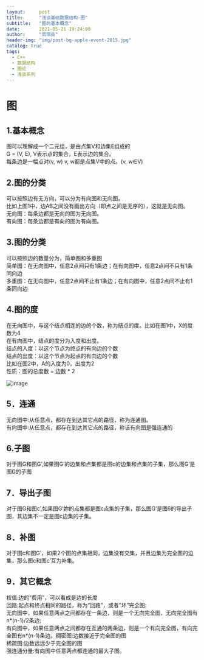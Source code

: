 ```yaml
---
layout:     post
title:      "浅谈基础数据结构-图"
subtitle:   "图的基本概念"
date:       2021-05-21 19:24:00
author:     "周琪岳"
header-img: "img/post-bg-apple-event-2015.jpg"
catalog: true
tags: 
  - C++
  - 数据结构
  - 图论
  - 浅谈系列
---
```

# 图

## 1.基本概念  
图可以理解成一个二元组，是由点集V和边集E组成的  
G = (V, E), V表示点的集合，E表示边的集合。  
每条边是一幅点对(v, w) v, w都是点集V中的点。(v, w∈V)  

## 2.图的分类  
可以按照边有无方向，可以分为有向图和无向图。  
比如上图1中，边AB之间没有画出方向（即点之间是无序的），这就是无向图。  
无向图：每条边都是无向的图为无向图。  
有向图：每条边都是有向的图为有向图。  

## 3.图的分类  
可以按照边的数量分为，简单图和多重图  
简单图：在无向图中，任意2点间只有1条边；在有向图中，任意2点间不只有1条同向边  
多重图：在无向图中，任意2点间不止有1条边；在有向图中，任意2点间不止有1条同向边  

## 4.图的度  
在无向图中，与这个结点相连的边的个数，称为结点的度。比如在图1中，X的度数为4  
在有向图中，结点的度分为入度和出度。  
结点的入度：以这个节点为终点的有向边的个数  
结点的出度：以这个节点为起点的有向边的个数  
比如在图2中，A的入度为0，出度为2  
性质：图的总度数 = 边数 \* 2  

![image](https://imgconvert.csdnimg.cn/aHR0cHM6Ly9pLmxvbGkubmV0LzIwMTgvMDUvMjIvNWIwM2RhNjQyMmRmZS5wbmc?x-oss-process=image/format,png)  

## 5．连通  
无向图中:从任意点，都存在到达其它点的路径，称为连通图。  
有向图中:从任意点，都存在到达其它点的路径，称该有向图是强连通的  

## 6.子图  
对于图G和图G’,如果图G’的边集和点集都是图c的边集和点集的子集，那么图G’是图G的子图  

## 7．导出子图  
对于图G和图c’,如果图G’妳的点集都是图c点集的子集，那么图G’是图6的导出子图，其边集不一定是图c边集的子集。  

## 8．补图  
对于图c和图G’，如果2个图的点集相同，边集没有交集，并且边集为完全图的边集，那么图c和图c’互为补集。  

## 9．其它概念  
权值:边的“费用”，可以看成是边的长度  
回路:起点和终点相同的路径，称为“回路”，或者"环”完全图:  
无向图中，如果任意两点之间都存在一条边，则是一个无向完全图，无向完全图有n*(n-1)/2条边;  
有向图中，如果任意两点之间都存在互通的两条边，则是一个有向完全图，有向完全图有n*(n-1)条边。稠密图:边数接近于完全图的图  
稀疏图:边数远远少于完全图的图  
强连通分量:有向图中任意两点都连通的最大子图。  
